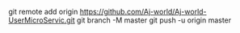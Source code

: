 git remote add origin https://github.com/Aj-world/Aj-world-UserMicroServic.git
git branch -M master
git push -u origin master
